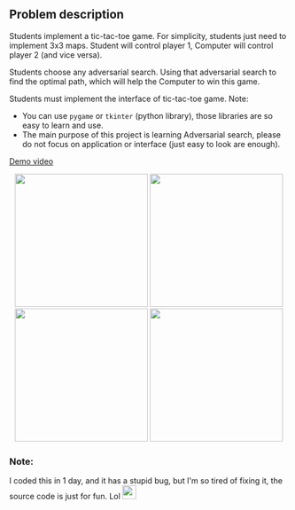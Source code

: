 ## Problem description
Students implement a tic-tac-toe game. For simplicity, students just need to implement 3x3 maps. Student will control player 1, Computer will control player 2 (and
vice versa).

Students choose any adversarial search. Using that adversarial search to find the optimal
path, which will help the Computer to win this game.

Students must implement the interface of tic-tac-toe game. Note:
- You can use `pygame` or `tkinter` (python library), those libraries are so easy to learn and
use.
- The main purpose of this project is learning Adversarial search, please do not focus on
application or interface (just easy to look are enough).

[Demo video](https://www.youtube.com/watch?v=ZuCRG7fXcsI)

<div align="center">
  <img width="240" src="https://user-images.githubusercontent.com/83217673/161388312-0e630921-f59c-43b2-a8c6-cb436759bb80.png">
  <img width="240" src="https://user-images.githubusercontent.com/83217673/161388536-e656ff87-52ea-4090-b1e2-1472e391da0f.png">
</div>

<div align="center">
  <img width="240" src="https://user-images.githubusercontent.com/83217673/161388344-430f508d-132a-4e55-a7b3-114c8cbdcfa9.png">
  <img width="240" src="https://user-images.githubusercontent.com/83217673/161388346-41fc5e1d-9f6b-4f58-813e-70857f29b16b.png">
</div>

### Note:

<div align="left">
  I coded this in 1 day, and it has a stupid bug, but I'm so tired of fixing it, the source code is just for fun. Lol
  <img width="25" src="https://user-images.githubusercontent.com/83217673/161389692-92f21076-613f-432d-858a-5d7180ce9744.png">
</div>
